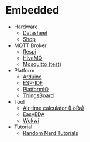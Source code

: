 # Embedded

- Hardware
  - [Datasheet](./Hardware/Datasheet.md)
  - [Shop](./Hardware/Shop.md)
- MQTT Broker
  - [flespi](https://flespi.io/#/)
  - [HiveMQ](https://www.hivemq.com/mqtt/public-mqtt-broker/)
  - [Mosquitto (test)](https://test.mosquitto.org/)
- Platform
  - [Arduino](http://arduino.vn/)
  - [ESP-IDF](https://docs.espressif.com/projects/esp-idf/en/latest/esp32/index.html#)
  - [PlatformIO](https://platformio.org/)
  - [ThingsBoard](https://thingsboard.io/)
- Tool
  - [Air time calculator (LoRa)](https://loratools.nl/#/airtime)
  - [EasyEDA](https://easyeda.com/)
  - [Wokwi](https://wokwi.com/)
- Tutorial
  - [Random Nerd Tutorials](https://randomnerdtutorials.com/)
